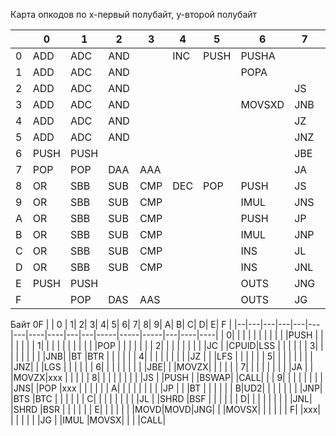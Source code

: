 Карта опкодов
по x-первый полубайт, y-второй полубайт

|  |  0 |   1|  2|  3|  4|   5|     6|  7|   8|    9|   A|  B|    C|   D|     E|  F|
|--|----|----|---|---|---|----|------|---|----|-----|----|---|-----|----|------|---|
| 0|ADD |ADC |AND|   |INC|PUSH|PUSHA |   |xxx |NOP  |MOV |MOV|xxx  |xxx |LOOPNE|   |
| 1|ADD |ADC |AND|   |   |    |POPA  |   |xxx |     |MOV |   |     |    |LOOPE |   |
| 2|ADD |ADC |AND|   |   |    |      |JS |    |     |MOV |   |RET  |xxx |LOOP  |   |
| 3|ADD |ADC |AND|   |   |    |MOVSXD|JNB|xxx |     |MOV |   |RET  |    |JCXZ  |   |
| 4|ADD |ADC |AND|   |   |    |      |JZ |TEST|     |MOVS|   |LES  |AAM |IN    |   |
| 5|ADD |ADC |AND|   |   |    |      |JNZ|TEST|     |MOVS|   |LDS  |AAD |IN    |   |
| 6|PUSH|PUSH|   |   |   |    |      |JBE|XCHG|     |CMPS|   |xxx  |    |OUT   |xxx|
| 7|POP |POP |DAA|AAA|   |    |      |JA |XCHG|     |CMPS|   |xxx  |XLAT|OUT   |xxx|
| 8|OR  |SBB |SUB|CMP|DEC|POP |PUSH  |JS |MOV |CBW  |TEST|MOV|     |    |      |CLC|
| 9|OR  |SBB |SUB|CMP|   |    |IMUL  |JNS|MOV |CWD  |TEST|   |LEAVE|    |JMP   |STC|
| A|OR  |SBB |SUB|CMP|   |    |PUSH  |JP |MOV |     |STOS|   |RETF |    |JMP   |   |
| B|OR  |SBB |SUB|CMP|   |    |IMUL  |JNP|MOV |     |STOS|   |RETF |    |JMP   |   |
| C|OR  |SBB |SUB|CMP|   |    |INS   |JL |MOV |PUSHF|LODS|   |     |    |IN    |CLD|
| D|OR  |SBB |SUB|CMP|   |    |INS   |JNL|LEA |POPF |LODS|   |     |    |IN    |STD|
| E|PUSH|PUSH|   |   |   |    |OUTS  |JNG|MOV |SAHF |SCAS|   |     |    |OUT   |xxx|
| F|    |POP |DAS|AAS|   |    |OUTS  |JG |xxx |     |SCAS|   |     |    |OUT   |xxx|

Байт 0F
|  | 0 |  1|  2|  3|  4|  5|   6|   7|  8|  9|    A|    B|    C|  D|   E|  F |
|--|---|---|---|---|---|---|----|----|---|---|-----|-----|-----|---|----|----|
| 0|   |   |   |   |   |   |    |    |   |   |PUSH |     |     |   |    |    |
| 1|   |   |   |   |   |   |    |    |   |   |POP  |     |     |   |    |    |
| 2|   |   |   |   |   |   |    |    |JC |   |CPUID|LSS  |     |   |    |    |
| 3|   |   |   |   |   |   |    |    |JNB|   |BT   |BTR  |     |   |    |    |
| 4|   |   |   |   |   |   |    |    |JZ |   |     |LFS  |     |   |    |    |
| 5|   |   |   |   |   |   |    |    |JNZ|   |     |LGS  |     |   |    |    |
| 6|   |   |   |   |   |   |    |    |JBE|   |     |MOVZX|     |   |    |    |
| 7|   |   |   |   |   |   |    |    |JA |   |     |MOVZX|xxx  |   |    |    |
| 8|   |   |   |   |   |   |    |    |JS |   |PUSH |     |BSWAP|   |CALL|    |
| 9|   |   |   |   |   |   |    |    |JNS|   |POP  |xxx  |     |   |    |    |
| A|   |   |   |   |   |   |    |    |JP |   |     |BT   |     |   |    |    |
| B|UD2|   |   |   |   |   |    |    |JNP|   |BTS  |BTC  |     |   |    |    |
| C|   |   |   |   |   |   |    |    |JL |   |SHRD |BSF  |     |   |    |    |
| D|   |   |   |   |   |   |    |    |JNL|   |SHRD |BSR  |     |   |    |    |
| E|   |   |   |   |   |   |MOVD|MOVD|JNG|   |     |MOVSX|     |   |    |    |
| F|   |xxx|   |   |   |   |    |    |JG |   |IMUL |MOVSX|     |   |    |CALL|
